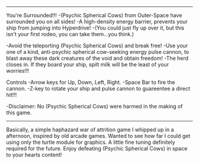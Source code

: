 -------------------------------------------------------------------------------------------------------------------------------------------------------------------------
You're Surrounded!!!
-(Psychic Spherical Cows)  from Outer-Space have surrounded you on all sides!
-A high-density energy barrier, prevents your ship from jumping into Hyperdrive!
-(You could just fly up over it, but this isn't your first rodeo, you can take them...you think.)

-Avoid the teleporting (Psychic Spherical Cows) and break free!
-Use your one of a kind, anti-psychic spherical cow-seeking energy pulse cannon, to 
blast away these dark creatures of the void and obtain freedom! 
-The herd closes in. If they board your ship, spilt milk will be the least of your worries!!!

Controls
-Arrow keys for Up, Down, Left, Right.
-Space Bar to fire the cannon.
-Z-key to rotate your ship and pulse cannon to guareentee a direct hit!!!


-Disclaimer:
No (Psychic Spherical Cows) were harmed in the making of this game.

------------------------------------------------------------------------------------------------------------------------------------------------------------------------
Basically, a simple haphazard war of attrition game I whipped up in a afternoon, inspired by old arcade games.
Wanted to see how far I could get using only the turtle module for graphics.
A little fine tuning definitely required for the future.
Enjoy defeating (Psychic Spherical Cows)  in space to your hearts content!
